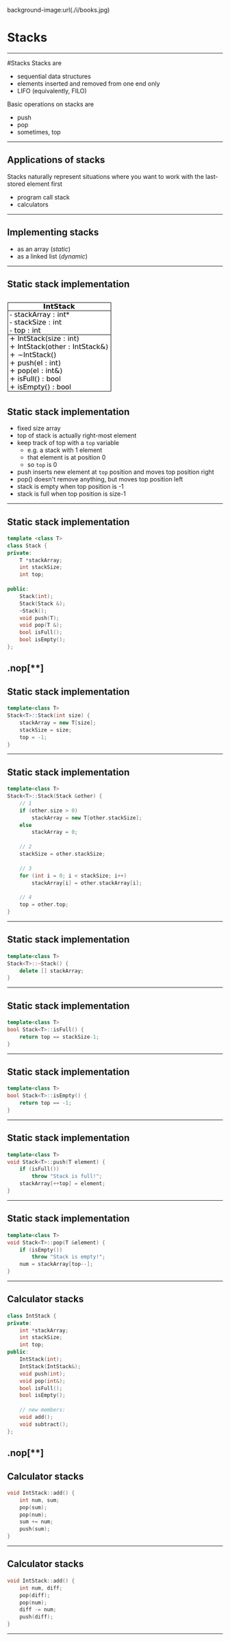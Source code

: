 background-image:url(./i/books.jpg)
# Stacks
---
#Stacks
Stacks are
- sequential data structures
- elements inserted and removed from one end only
- LIFO (equivalently, FILO)

Basic operations on stacks are
- push
- pop
- sometimes, top
---
## Applications of stacks
Stacks naturally represent situations where you want to work with the last-stored element first
- program call stack
- calculators
---
## Implementing stacks
- as an array (*static*)
- as a linked list (*dynamic*)
---
## Static stack implementation
![](./i/staticuml.png)
---
## Static stack implementation
- fixed size array
- top of stack is actually right-most element
- keep track of top with a `top` variable
  - e.g. a stack with 1 element
  - that element is at position 0
  - so `top` is 0
- push inserts new element at `top` position and moves top position right
- pop() doesn't remove anything, but moves top position left
- stack is empty when top position is -1
- stack is full when top position is size-1
---
## Static stack implementation
```c++
template <class T>
class Stack {
private:
	T *stackArray;
	int stackSize;
	int top;

public:
	Stack(int);
	Stack(Stack &);
	~Stack();
	void push(T);
	void pop(T &);
	bool isFull();
	bool isEmpty();
};
```
.nop[**]
---
## Static stack implementation
```c++
template<class T>
Stack<T>::Stack(int size) {
	stackArray = new T[size];
	stackSize = size;
	top = -1;
}
```
---
## Static stack implementation
```c++
template<class T>
Stack<T>::Stack(Stack &other) {
	// 1
	if (other.size > 0)
		stackArray = new T[other.stackSize];
	else
		stackArray = 0;

	// 2
	stackSize = other.stackSize;

	// 3
	for (int i = 0; i < stackSize; i++)
		stackArray[i] = other.stackArray[i];

	// 4
	top = other.top;
}
```
---
## Static stack implementation
```c++
template<class T>
Stack<T>::~Stack() {
	delete [] stackArray;
}
```
---
## Static stack implementation
```c++
template<class T>
bool Stack<T>::isFull() {
	return top == stackSize-1;
}
```
---
## Static stack implementation
```c++
template<class T>
bool Stack<T>::isEmpty() {
	return top == -1;
}
```
---
## Static stack implementation
```c++
template<class T>
void Stack<T>::push(T element) {
	if (isFull())
		throw "Stack is full!";
	stackArray[++top] = element;
}
```
---
## Static stack implementation
```c++
template<class T>
void Stack<T>::pop(T &element) {
	if (isEmpty())
		throw "Stack is empty!";
	num = stackArray[top--];
}
```
---
## Calculator stacks
```c++
class IntStack {
private:
	int *stackArray;
	int stackSize;
	int top;
public:
	IntStack(int);
	IntStack(IntStack&);
	void push(int);
	void pop(int&);
	bool isFull();
	bool isEmpty();

	// new members:
	void add();
	void subtract();
};
```
.nop[**]
---
## Calculator stacks
```c++
void IntStack::add() {
	int num, sum;
	pop(sum);
	pop(num);
	sum += num;
	push(sum);
}
```
---
## Calculator stacks
```c++
void IntStack::add() {
	int num, diff;
	pop(diff);
	pop(num);
	diff -= num;
	push(diff);
}
```
---
